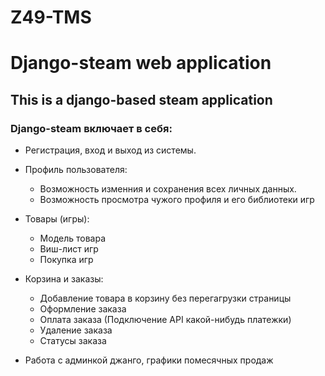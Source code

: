 # Z49-TMS

# Django-steam web application
## This is a django-based steam application

### Django-steam включает в себя:
* Регистрация, вход и выход из системы.
* Профиль пользователя:
  * Возможность изменния и сохранения всех личных данных.
  * Возможность просмотра чужого профиля и его библиотеки игр
* Товары (игры):
  * Модель товара
  * Виш-лист игр
  * Покупка игр

* Корзина и заказы:
  * Добавление товара в корзину без перегагрузки страницы
  * Оформление заказа
  * Оплата заказа (Подключение API какой-нибудь платежки)
  * Удаление заказа
  * Статусы заказа

* Работа с админкой джанго, графики помесячных продаж
